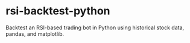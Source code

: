 # rsi-backtest-python
Backtest an RSI-based trading bot in Python using historical stock data, pandas, and matplotlib.
